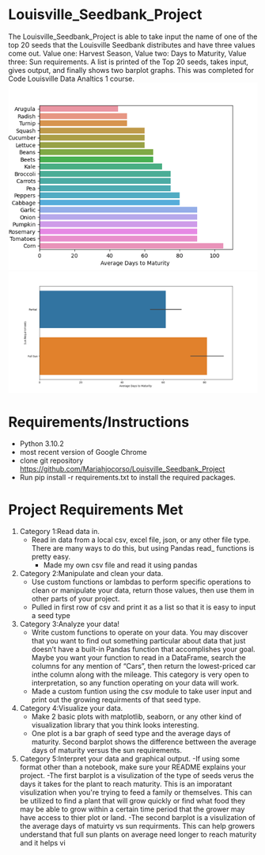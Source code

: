 # Louisville_Seedbank_Project
The Louisville_Seedbank_Project is able to take input the name of one of the top 20 seeds that the Louisville Seedbank distributes and have three values come out. Value one: Harvest Season, Value two: Days to Maturity, Value three: Sun requirements. A list is printed of the Top 20 seeds, takes input, gives output, and finally shows two barplot graphs. This was completed for Code Louisville Data Analtics 1 course. 
![Barplot #1](https://github.com/Mariahjocorso/Louisville_Seedbank_Project/blob/main/assests/Seedbank_Project_Figure_1.png)
![Barplot #2](https://github.com/Mariahjocorso/Louisville_Seedbank_Project/blob/main/assests/Seedbank_Project_Figure_2.png)

# Requirements/Instructions
- Python 3.10.2
- most recent version of Google Chrome
- clone git repository https://github.com/Mariahjocorso/Louisville_Seedbank_Project 
- Run pip install -r requirements.txt to install the required packages.

# Project Requirements Met
1. Category 1:Read data in.
   - Read in data from a local csv, excel file, json, or any other file type. There are many ways to do this, but using Pandas read_ functions is pretty easy.
     - Made my own csv file and read it using pandas
2. Category 2:Manipulate and clean your data.
    - Use custom functions or lambdas to perform specific operations to clean or manipulate your data, 
    return those values, then use them in other parts of your project.
     - Pulled in first row of csv and print it as a list so that it is easy to input a seed type
3. Category 3:Analyze your data! 
    - Write custom functions to operate on your data. You may discover that you want to find out something 
    particular about data that just doesn’t have a built-in Pandas function that accomplishes your goal.
    Maybe you want your function to read in a DataFrame, search the columns for any mention of “Cars”, then return the lowest-priced car inthe column along with the mileage. This category is very open to interpretation, so any function operating on your data will work.
     - Made a custom funtion using the csv module to take user input and print out the growing requirments of that seed type.
4. Category 4:Visualize your data.
    - Make 2 basic plots with matplotlib, seaborn, or any other kind of visualization library that you think looks interesting.
     - One plot is a bar graph of seed type and the average days of maturity. Second barplot shows the difference bettween the average days of maturity versus the sun requirements. 
5. Category 5:Interpret your data and graphical output.
    -If using some format other than a notebook, make sure your README explains your project. 
     -The first barplot is a visulization of the type of seeds verus the days it takes for the plant to reach maturity. This is an imporatant visulization when you're trying to feed a family or themselves. This can be utilized to find a plant that will grow quickly or find what food they may be able to grow within a certain time period that the grower may have access to thier plot or land. 
     -The second barplot is a visulization of the average days of matuirty vs sun requirments. This can help growers understand that full sun plants on average need longer to reach maturity and it helps vi

